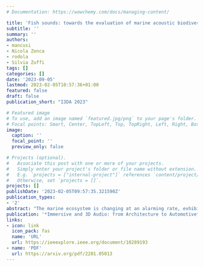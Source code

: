 ```yaml
---
# Documentation: https://wowchemy.com/docs/managing-content/

title: 'Fish sounds: towards the evaluation of marine acoustic biodiversity through data-driven audio source separation'
subtitle: ''
summary: ''
authors:
- mancusi
- Nicola Zonca
- rodola
- Silvia Zuffi
tags: []
categories: []
date: '2023-09-05'
lastmod: 2023-02-05T10:57:36+01:00
featured: false
draft: false
publication_short: "I3DA 2023"

# Featured image
# To use, add an image named `featured.jpg/png` to your page's folder.
# Focal points: Smart, Center, TopLeft, Top, TopRight, Left, Right, BottomLeft, Bottom, BottomRight.
image:
  caption: ''
  focal_point: ''
  preview_only: false

# Projects (optional).
#   Associate this post with one or more of your projects.
#   Simply enter your project's folder or file name without extension.
#   E.g. `projects = ["internal-project"]` references `content/project/deep-learning/index.md`.
#   Otherwise, set `projects = []`.
projects: []
publishDate: '2023-02-05T09:57:35.321590Z'
publication_types:
- '2'
abstract: "The marine ecosystem is changing at an alarming rate, exhibiting biodiversity loss and the migration of tropical species to temperate basins. Monitoring the underwater environments and their inhabitants is of fundamental importance to understand the evolution of these systems and implement safeguard policies. However, assessing and tracking biodiversity is often a complex task, especially in large and uncontrolled environments, such as the oceans. One of the most popular and effective methods for monitoring marine biodiversity is passive acoustics monitoring (PAM), which employs hydrophones to capture underwater sound. Many aquatic animals produce sounds characteristic of their own species; these signals travel efficiently underwater and can be detected even at great distances. Furthermore, modern technologies are becoming more and more convenient and precise, allowing for very accurate and careful data acquisition. To date, audio captured with PAM devices is frequently manually processed by marine biologists and interpreted with traditional signal processing techniques for the detection of animal vocalizations. This is a challenging task, as PAM recordings are often over long periods of time. Moreover, one of the causes of biodiversity loss is sound pollution; in data obtained from regions with loud anthropic noise, it is hard to separate the artificial from the fish sound manually. Nowadays, machine learning and, in particular, deep learning represents the state of the art for processing audio signals. Specifically, sound separation networks are able to identify and separate human voices and musical instruments. In this work, we show that the same techniques can be successfully used to automatically extract fish vocalizations in PAM recordings, opening up the possibility for biodiversity monitoring at a large scale."
publication: '*Immersive and 3D Audio: from Architecture to Automotive*'
links:
- icon: link
  icon_pack: fas
  name: 'URL'
  url: https://ieeexplore.ieee.org/document/10289193
- name: 'PDF'
  url: https://arxiv.org/pdf/2201.05013
---
```

